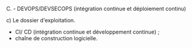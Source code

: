 C. - DEVOPS/DEVSECOPS (intégration continue et déploiement continu)

c) Le dossier d'exploitation.

- CI/ CD (intégration continue et développement continue) ;
- chaîne de construction logicielle.